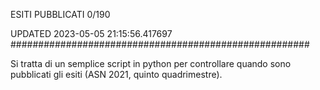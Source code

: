 ESITI PUBBLICATI 0/190 

UPDATED 2023-05-05 21:15:56.417697
######################################################

Si tratta di un semplice script in python per controllare quando sono pubblicati gli esiti (ASN 2021, quinto quadrimestre).

